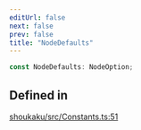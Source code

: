```yaml
---
editUrl: false
next: false
prev: false
title: "NodeDefaults"
---
```


```ts
const NodeDefaults: NodeOption;
```

## Defined in

[shoukaku/src/Constants.ts:51](https://github.com/shipgirlproject/shoukaku/blob/049b5dc536f3b28e41c5423a707d8a02ac9377a7/src/Constants.ts#L51)
